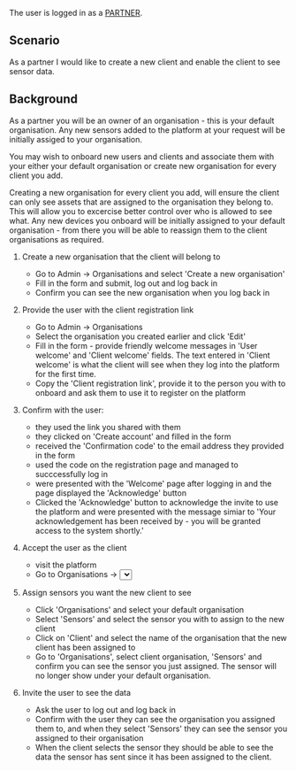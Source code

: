 The user is logged in as a [PARTNER](../../about-the-platform/access-control.md#partner).

## Scenario
  As a partner I would like to create a new client and enable the client to see sensor data.


## Background
  As a partner you will be an owner of an organisation - this is your default organisation.
  Any new sensors added to the platform at your request will be initially assiged to your organisation.
  
  You may wish to onboard new users and clients and associate them with your either your default organisation
  or create new organisation for every client you add.

  Creating a new organisation for every client you add, will ensure the client can only see assets that
  are assigned to the organisation they belong to. This will allow you to excercise better control 
  over who is allowed to see what. Any new devices you onboard will be initially assigned to 
  your default organisation - from there you will be able to reassign them to the client organisations 
  as required.


1. Create a new organisation that the client will belong to
    - Go to Admin -> Organisations and select 'Create a new organisation'
    - Fill in the form and submit, log out and log back in
    - Confirm you can see the new organisation when you log back in

2. Provide the user with the client registration link
    - Go to Admin -> Organisations
    - Select the organisation you created earlier and click 'Edit'
    - Fill in the form - provide friendly welcome messages in 'User welcome' and 'Client welcome' fields.
      The text entered in 'Client welcome' is what the client will see when they log into the platform for the first time.
    - Copy the 'Client registration link', provide it to the person you with to onboard and ask them to use it to register on the platform

3. Confirm with the user:
    - they used the link you shared with them
    - they clicked on 'Create account' and filled in the form 
    - received the 'Confirmation code' to the email address they provided in the form
    - used the code on the registration page and managed to succcessfully log in
    - were presented with the 'Welcome' page after logging in and the page displayed the 'Acknowledge' button
    - Clicked the 'Acknowledge' button to acknowledge the invite to use the platform and were presented with the message
      simiar to 'Your acknowledgement has been received by <organisation name> - you will be granted access to the system shortly.' 

4. Accept the user as the client
    - visit the platform 
    - Go to Organisations -> <select the organisation> -> Users -> find the user you wish to add as a client and click 'APPROVE'
      The role of the user you are accepting as a client should be 'CLIENT' and once you have clicked on the 'APPROVE' button the status 
      will change to 'APPROVED'.

5. Assign sensors you want the new client to see
    - Click 'Organisations' and select your default organisation
    - Select 'Sensors' and select the sensor you with to assign to the new client
    - Click on 'Client' and select the name of the organisation that the new client has been assigned to
    - Go to 'Organisations', select client organisation, 'Sensors' and confirm you can see the sensor you just assigned.
      The sensor will no longer show under your default organisation.

6. Invite the user to see the data
    - Ask the user to log out and log back in
    - Confirm with the user they can see the organisation you assigned them to, and when they select 'Sensors' 
      they can see the sensor you assigned to their organisation
    - When the client selects the sensor they should be able to see the data the sensor has sent since it has been assigned to the client.
